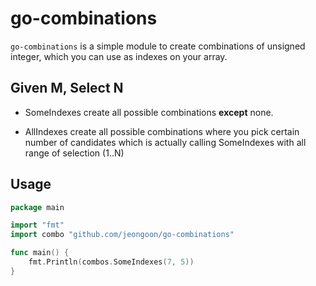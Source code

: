 # go-combinations

`go-combinations` is a simple module to create combinations of unsigned integer,
which you can use as indexes on your array.

## Given M, Select N
- SomeIndexes
  create all possible combinations **except** none.

- AllIndexes
  create all possible combinations where you pick certain number of candidates
  which is actually calling SomeIndexes with all range of selection (1..N)

## Usage

```go
package main

import "fmt"
import combo "github.com/jeongoon/go-combinations"

func main() {
	fmt.Println(combos.SomeIndexes(7, 5))
}
```
